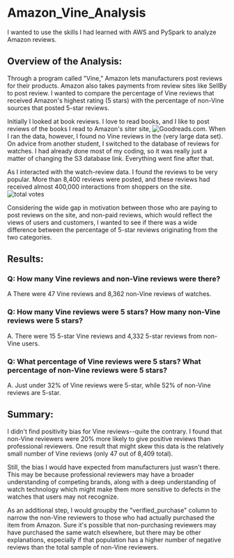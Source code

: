 # Amazon_Vine_Analysis
I wanted to use the skills I had learned with AWS and PySpark to analyze Amazon reviews.

## Overview of the Analysis:
Through a program called "Vine," Amazon lets manufacturers post reviews for their products. Amazon also takes payments from review sites like SellBy to post review. I wanted to compare the percentage of Vine reviews that received Amazon's highest rating (5 stars) with the percentage of non-Vine sources that posted 5-star reviews.

Initially I looked at book reviews. I love to read books, and I like to post reviews of the books I read to Amazon's siter site, ![Goodreads.com](https://www.goodreads.com/user/show/5693583-james-jd-dittes). When I ran the data, however, I found no Vine reviews in the (very large data set). On advice from another student, I switched to the database of reviews for watches. I had already done most of my coding, so it was really just a matter of changing the S3 database link. Everything went fine after that.

As I interacted with the watch-review data. I found the reviews to be very popular. More than 8,400 reviews were posted, and these reviews had received almost 400,000 interactions from shoppers on the site. ![total votes](http://  )

Considering the wide gap in motivation between those who are paying to post reviews on the site, and non-paid reviews, which would reflect the views of users and customers, I wanted to see if there was a wide difference between the percentage of 5-star reviews originating from the two categories.

## Results: 
### Q: How many Vine reviews and non-Vine reviews were there?
A There were 47 Vine reviews and 8,362 non-Vine reviews of watches.

### Q: How many Vine reviews were 5 stars? How many non-Vine reviews were 5 stars?
A. There were 15 5-star Vine reviews and 4,332 5-star reviews from non-Vine users.

### Q: What percentage of Vine reviews were 5 stars? What percentage of non-Vine reviews were 5 stars?
A. Just under 32% of Vine reviews were 5-star, while 52% of non-Vine reviews are 5-star.

## Summary: 
I didn't find positivity bias for Vine reviews--quite the contrary. I found that non-Vine reviewers were 20% more likely to give positive reviews than professional reviewers. One result that might skew this data is the relatively small number of Vine reviews (only 47 out of 8,409 total). 

Still, the bias I would have expected from manufacturers just wasn't there. This may be because professional reviewers may have a broader understanding of competing brands, along with a deep understanding of watch technology which might make them more sensitive to defects in the watches that users may not recognize.

As an additional step, I would groupby the "verified_purchase" column to narrow the non-Vine reviewers to those who had actually purchased the item from Amazon. Sure it's possible that non-purchasing reviewers may have purchased the same watch elsewhere, but there may be other explanations, especially if that population has a higher number of negative reviews than the total sample of non-Vine reviewers.
